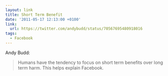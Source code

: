 ```yaml
---
layout: link
title: Short Term Benefit
date: '2011-05-17 12:13:00 +0100'
link:
  url: https://twitter.com/andybudd/status/70567695480918016
tags:
  - Facebook
---
```

Andy Budd:

> Humans have the tendency to focus on short term benefits over long term harm. This helps explain Facebook.
